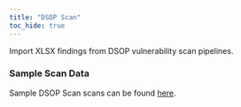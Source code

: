 ```yaml
---
title: "DSOP Scan"
toc_hide: true
---
```

Import XLSX findings from DSOP vulnerability scan pipelines.

### Sample Scan Data
Sample DSOP Scan scans can be found [here](https://github.com/DefectDojo/django-DefectDojo/tree/master/unittests/scans/dsop).
